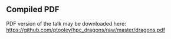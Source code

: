 ## Compiled PDF

PDF version of the talk may be downloaded here: https://github.com/ptooley/hpc_dragons/raw/master/dragons.pdf
